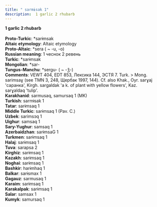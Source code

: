 ```yaml
---
title: " sarmɨsak 1"
description:  1 garlic 2 rhubarb
---
```

<strong> 1 garlic 2 rhubarb</strong><br><br>
<strong>Proto-Turkic</strong>:  *sarɨmsak<br>
<strong>Altaic etymology</strong>:  Altaic etymology<br>
<strong> Proto-Altaic</strong>:  *sera ( ~ -u, -o)<br>
<strong>Russian meaning</strong>:  1 чеснок 2 ревень<br>
<strong>Turkic</strong>:  *sarɨmsak<br>
<strong>Mongolian</strong>:  *sar-<br>
<strong>Tungus-Manchu</strong>:  *sergu- ( ~ -ǯ-)<br>
<strong>Comments</strong>:  VEWT 404, EDT 853, Лексика 144, ЭСТЯ 7. Turk. > Mong. sarimsaɣ (see TMN 3, 248, Щербак 1997, 144). Cf. also Khak., Oyr. sarɣaj 'саранка', Kirgh. sargaldak 'a k. of plant with yellow flowers', Kaz. sarɣaldaq 'tulip'.<br>
<strong>Karakhanid</strong>:  sarmusaq, samursaq 1 (MK)<br>
<strong>Turkish</strong>:  sarmɨsak 1<br>
<strong>Tatar</strong>:  sarɨmsaq 1<br>
<strong>Middle Turkic</strong>:  sarɨmsaq 1 (Pav. C.)<br>
<strong>Uzbek</strong>:  sarimsɔq 1<br>
<strong>Uighur</strong>:  samsaq 1<br>
<strong>Sary-Yughur</strong>:  samsaq 1<br>
<strong>Azerbaidzhan</strong>:  sarɨmsaG 1<br>
<strong>Turkmen</strong>:  sarɨmsaq 1<br>
<strong>Halaj</strong>:  sarɨmsaq 1<br>
<strong>Tuva</strong>:  sarapsa 2<br>
<strong>Kirghiz</strong>:  sarɨmsaq 1<br>
<strong>Kazakh</strong>:  sarɨmsaq 1<br>
<strong>Noghai</strong>:  sarɨmsaq 1<br>
<strong>Bashkir</strong>:  harɨmhaq 1<br>
<strong>Balkar</strong>:  sarɨsmax 1<br>
<strong>Gagauz</strong>:  sarmusaq 1<br>
<strong>Karaim</strong>:  sarɨmsaq 1<br>
<strong>Karakalpak</strong>:  sarɨmsaq 1<br>
<strong>Salar</strong>:  samsax 1<br>
<strong>Kumyk</strong>:  samursaq 1<br>


